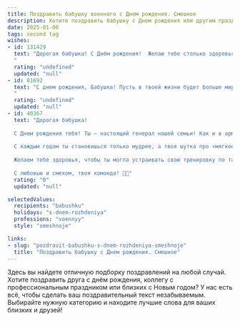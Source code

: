 ```yaml
---
title: Поздравить бабушку военного c Днем рождения. Смешное
description: Хотите поздравить бабушку c Днем рождения или другим праздником? Наш ИИ создаст незабываемое поздравление, а вы обязательно выделитесь среди других.  
date: 2025-01-06
tags: second tag
wishes:
- id: 131429
  text: "Дорогая бабушка! С Днём рождения!  Желаю тебе столько здоровья, сколько врагов было у тебя за всю военную карьеру (шутка, конечно!). Пусть твой день будет полон радости, а жизнь –  только победами, даже над  военной  скукой по выходным!
  "
  rating: "undefined"
  updated: "null"
- id: 81692
  text: "С днем рождения, Бабушка! Пусть в твоей жизни будет больше мирных дней, чем боевых вылазок, а  все вражеские \"атаки\" ограничиваются только сладкими пирожками! 🎉🎂
  "
  rating: "undefined"
  updated: "null"
- id: 40367
  text: "Дорогая бабушка!
  
  С Днем рождения тебя! Ты — настоящий генерал нашей семьи! Как и в армии, у нас есть порядок, дисциплина и, конечно, твои вкусные пирожки — наше вооружение на всех праздниках!
  
  С каждым годом ты становишься только мудрее, а твоя шутка про «мягкое место» все так же актуальна — когда кому-то не повезло на кухне! Но помни, мы тебя любим не только за пирожки, но и за ту невероятную силу, с которой ты справляешься со всеми нашими «заданиями».
  
  Желаем тебе здоровья, чтобы ты могла устраивать свою тренировку по танцам на кухне, и побольше веселья — пусть твоя жизнь будет яркой, как парад на Красной площади!
  
  С любовью и смехом, твоя команда! 🎉🎂"
  rating: "0"
  updated: "null"

selectedValues:
  recipients: "babushku"
  holidays: "s-dnem-rozhdeniya"
  professions: "voennyy"
  style: "smeshnoje"

links:
- slug: "pozdravit-babushku-s-dnem-rozhdeniya-smeshnoje"
  title: "Поздравить бабушку c Днем рождения. Смешное"
---
```


Здесь вы найдете отличную подборку поздравлений на любой случай. 
Хотите поздравить друга с днём рождения, коллегу с профессиональным праздником или близких с Новым годом? У нас есть всё, чтобы сделать ваш поздравительный текст незабываемым. Выбирайте нужную категорию и находите лучшие слова для ваших близких и друзей!
